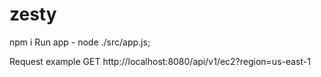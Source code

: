 # zesty


npm i
Run app - node ./src/app.js;


Request example 
GET http://localhost:8080/api/v1/ec2?region=us-east-1

